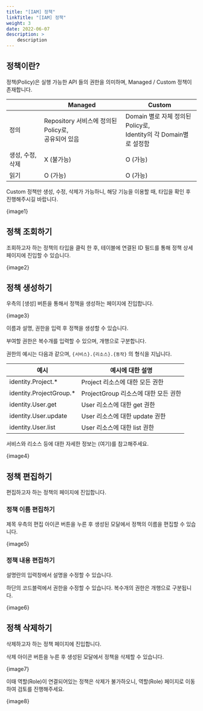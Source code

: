 ```yaml
---
title: "[IAM] 정책"
linkTitle: "[IAM] 정책"
weight: 3
date: 2022-06-07
description: >
    description
---
```


## 정책이란?

정책(Policy)은 실행 가능한 API 들의 권한을 의미하며, Managed / Custom 정책이 존재합니다.

|            | Managed                                   | Custom                                                  |
|------------|-------------------------------------------|---------------------------------------------------------|
| 정의         | Repository 서비스에 정의된 Policy로,<br />공유되어 있음 | Domain 별로 자체 정의된 Policy로,<br />Identity의 각 Domain별로 설정함 |
| 생성, 수정, 삭제 | X (불가능)                                   | O (가능)                                                  |
| 읽기         | O (가능)                                    | O (가능)                                                  |

Custom 정책만 생성, 수정, 삭제가 가능하니, 해당 기능을 이용할 때, 타입을 확인 후 진행해주시길 바랍니다.

{image1}

## 정책 조회하기

조회하고자 하는 정책의 타입을 클릭 한 후, 테이블에 연결된 ID 필드를 통해 정책 상세페이지에 진입할 수 있습니다.

{image2}

## 정책 생성하기

우측의 [생성] 버튼을 통해서 정책을 생성하는 페이지에 진입합니다.

{image3}

이름과 설명, 권한을 입력 후 정책을 생성할 수 있습니다.

부여할 권한은 복수개를 입력할 수 있으며, 개행으로 구분합니다.

권한의 예시는 다음과 같으며, `{서비스}.{리소스}.{동작}` 의 형식을 지닙니다.

| 예시                      | 예시에 대한 설명                  |
|-------------------------|----------------------------|
| identity.Project.*      | Project 리소스에 대한 모든 권한      |
| identity.ProjectGroup.* | ProjectGroup 리소스에 대한 모든 권한 |
| identity.User.get       | User 리소스에 대한 get 권한        |
| identity.User.update    | User 리소스에 대한 update 권한     |
| identity.User.list      | User 리소스에 대한 list 권한       |

서비스와 리소스 등에 대한 자세한 정보는 (여기)를 참고해주세요.

{image4}

## 정책 편집하기

편집하고자 하는 정책의 페이지에 진입합니다.

### 정책 이름 편집하기

제목 우측의 편집 아이콘 버튼을 누른 후 생성된 모달에서 정책의 이름을 편집할 수 있습니다.

{image5}

### 정책 내용 편집하기

설명란의 입력창에서 설명을 수정할 수 있습니다.

하단의 코드블럭에서 권한을 수정할 수 있습니다. 복수개의 권한은 개행으로 구분됩니다.

{image6}

## 정책 삭제하기

삭제하고자 하는 정책 페이지에 진입합니다.

삭제 아이콘 버튼을 누른 후 생성된 모달에서 정책을 삭제할 수 있습니다.

{image7}

이때 역할(Role)이 연결되어있는 정책은 삭제가 불가하오니, 역할(Role) 페이지로 이동하여 검토를 진행해주세요.

{image8}
